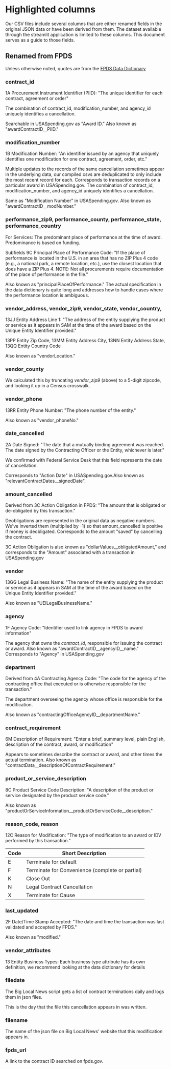 # Highlighted columns
Our CSV files include several columns that are either renamed fields in the original JSON data or have been derived from them. The dataset available through the streamlit application is limited to these columns. This document serves as a guide to those fields.

## Renamed from FPDS
Unless otherwise noted, quotes are from the [FPDS Data Dictionary](https://www.fpds.gov/downloads/Version_1.5_specs/FPDS_DataDictionary_V1.5.pdf)


### contract_id
1A Procurement Instrument Identifier (PIID): "The unique identifier for each contract, agreement or order"

The combination of contract_id, modification_number, and agency_id uniquely identifies a cancellation.

Searchable in USASpending.gov as "Award ID." Also known as "awardContractID__PIID."

### modification_number
1B Modification Number: "An identifier issued by an agency that uniquely identifies one modification for
one contract, agreement, order, etc."

Multiple updates to the records of the same cancellation sometimes appear in the underlying data, our compiled csvs are deduplicated to only include the most recent record for each. Corresponds to transaction records on a particular award in USASpending.gov.  The combination of contract_id, modification_number, and agency_id uniquely identifies a cancellation.

Same as "Modification Number" in USASpending.gov. Also known as "awardContractID__modNumber."

### performance_zip9, performance_county, performance_state, performance_country 
For Services: The predominant place of performance at the time of award. Predominance is based on funding.

Subfields 9C Principal Place of Performance Code: "If the place of performance is located in the U.S. in an area that has no ZIP Plus 4 code (e.g., a national park, a remote location, etc.), use the closest location that does have a ZIP Plus 4. NOTE: Not all procurements require documentation of the place of performance in the file."

Also known as "principalPlaceOfPerformance." The actual specification in the data dictionary is quite long and addresses how to handle cases where the performance location is ambiguous.

### vendor_address, vendor_zip9, vendor_state, vendor_country,
13JJ Entity Address Line 1:	"The address of the entity supplying the product or service as it appears in SAM at the time of the award based on the Unique Entity Identifier provided."

13PP Entity Zip Code, 13MM Entity Address City, 13NN Entity Address State, 13QQ Entity Country Code

Also known as "vendorLocation."

### vendor_county
We calculated this by truncating *vendor_zip9* (above) to a 5-digit zipcode, and looking it up in a Census crosswalk.

### vendor_phone
13RR Entity Phone Number: "The phone number of the entity."

Also known as "vendor_phoneNo."

### date_cancelled
2A Date Signed: "The date that a mutually binding agreement was reached. The date signed by the Contracting Officer or the Entity, whichever is later."

We confirmed with Federal Service Desk that this field represents the date of cancellation.

Corresponds to "Action Date" in USASpending.gov.Also known as "relevantContractDates__signedDate".

### amount_cancelled
Derived from 3C Action Obligation in FPDS: "The amount that is obligated or de-obligated by this transaction."

Deobligations are represented in the original data as negative numbers. We've inverted them (multiplied by -1) so that amount_cancelled is positive if money is deobligated. Corresponds to the amount "saved" by cancelling the contract.

3C Action Obligation is also known as "dollarValues__obligatedAmount," and corresponds to the "Amount" associated with a transaction in USASpending.gov

### vendor
13GG Legal Business Name: "The name of the entity supplying the product or service as it appears in SAM at the time of the award based on the Unique Entity Identifier provided."

Also known as "UEILegalBusinessName."

### agency
1F Agency Code: "Identifier used to link agency in FPDS to award information"

The agency that owns the *contract_id*, responsible for issuing the contract or award. Also known as "awardContractID__agencyID__name." Corresponds to "Agency" in USASpending.gov

### department
Derived from 4A Contracting Agency Code: "The code for the agency of the contracting office that executed or is otherwise responsible for the transaction."

The department overseeing the agency whose office is responsible for the modification.

Also known as "contractingOfficeAgencyID__departmentName."

### contract_requirement
6M Description of Requirement: "Enter a brief, summary level, plain English, description of the contract, award, or modification"

Appears to sometimes describe the contract or award, and other times the actual termination. Also known as "contractData__descriptionOfContractRequirement."

### product_or_service_description
8C Product Service Code Description: "A description of the product or service designated by the product service code."

Also known as "productOrServiceInformation__productOrServiceCode__description."

### reason_code, reason
12C Reason for Modification: "The type of modification to an award or IDV performed by this transaction."

| Code | Short Description                                                                 |
|------|------------------------------------------------------------------------------------|
| E    | Terminate for default                                                                     |
| F    | Terminate for Convenience (complete or partial)                                   |
| K    | Close Out                                                                         |
| N    | Legal Contract Cancellation                                                       |
| X    | Terminate for Cause                                                               |

### last_updated
2F Date/Time Stamp Accepted: "The date and time the transaction was last validated and accepted by FPDS."

Also known as "modified."

### vendor_attributes
13 Entity Business Types: Each business type attribute has its own definition, we recommend looking at the data dictionary for details

### filedate
The Big Local News script gets a list of contract terminations daily and logs them in json files. 

This is the day that the file this cancellation appears in was written.

### filename
The name of the json file on Big Local News' website that this modification appears in.

### fpds_url
A link to the contract ID searched on fpds.gov.
